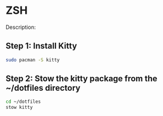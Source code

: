 # ZSH

Description:


## Step 1: Install Kitty 

```bash
sudo pacman -S kitty 
```

## Step 2: Stow the kitty package from the ~/dotfiles directory

```bash
cd ~/dotfiles
stow kitty
```
